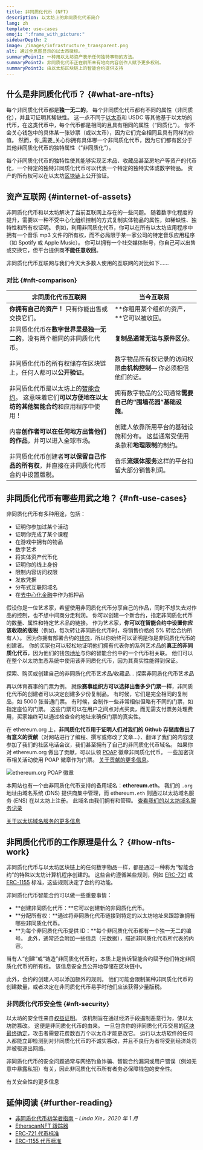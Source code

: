 ```yaml
---
title: 非同质化代币 (NFT)
description: 以太坊上的非同质化代币简介
lang: zh
template: use-cases
emoji: ":frame_with_picture:"
sidebarDepth: 2
image: /images/infrastructure_transparent.png
alt: 通过全息图显示的以太币徽标。
summaryPoint1: 一种用以太坊资产表示任何独特事物的方法。
summaryPoint2: 非同质化代币正在前所未有地向内容创作人赋予更多权利。
summaryPoint3: 由以太坊区块链上的智能合约提供支持
---
```


## 什么是非同质化代币？ {#what-are-nfts}

每个非同质化代币都是**独一无二的**。 每个非同质化代币都有不同的属性（非同质化），并且可证明其稀缺性。 这一点不同于[以太币](/glossary/#ether)和 USDC 等其他基于以太坊的代币，在这类代币中，每个代币都是相同的且具有相同的属性（“同质化”）。 你不会关心钱包中的具体某一张钞票（或以太币），因为它们完全相同且具有同样的价值。 然而，你_需要_关心你拥有具体哪一个非同质化代币，因为它们都有区分于其他非同质化代币的独特属性（“非同质化”）。

每个非同质化代币的独特性使其能够实现艺术品、收藏品甚至房地产等资产的代币化，一个特定的独特非同质化代币可以代表一个特定的独特实体或数字物品。 资产的所有权可以在以太坊[区块链](/glossary/#blockchain)上公开验证。

<YouTube id="Xdkkux6OxfM" />

## 资产互联网 {#internet-of-assets}

非同质化代币和以太坊解决了当前互联网上存在的一些问题。 随着数字化程度的提升，需要以一种不受中心化组织控制的方式复制实体物品的属性，如稀缺性、独特性和所有权证明。 例如，利用非同质化代币，你可以在所有以太坊应用程序中拥有一个音乐 mp3 文件的所有权，而不必局限于某一家公司的特定音乐应用程序（如 Spotify 或 Apple Music）。 你可以拥有一个社交媒体账号，你自己可以出售或交换它，但平台提供商**不能任意收回**。

非同质化代币互联网与我们今天大多数人使用的互联网的对比如下……

### 对比 {#nft-comparison}

| 非同质化代币互联网                                                                          | 当今互联网                                     |
| ---------------------------------------------------------------------------------- | ----------------------------------------- |
| **你拥有自己的资产！** 只有你能出售或交换它们。                                                         | **你租用某个组织的资产，**它可以被收回。                    |
| 非同质化代币在**数字世界里是独一无二的**，没有两个相同的非同质化代币。                                              | **复制品通常无法与原件区分**。                         |
| 非同质化代币的所有权储存在区块链上，任何人都可以**公开验证**。                                                  | 数字物品所有权记录的访问权限**由机构控制**— 你必须相信他们的话。       |
| 非同质化代币是以太坊上的[智能合约](/glossary/#smart-contract)。 这意味着它们**可以方便地在以太坊的其他智能合约**和应用程序中使用！ | 拥有数字物品的公司通常**需要自己的“围墙花园”基础设施**。           |
| 内容**创作者可以在任何地方出售他们的作品**，并可以进入全球市场。                                                 | 创建人依靠所用平台的基础设施和分布。 这些通常受使用条款和**地理限制**的制约。 |
| 非同质化代币创建者**可以保留自己作品的所有权**，并直接在非同质化代币合约中设置版税。                                       | 音乐**流媒体服务**这样的平台扣留大部分销售利润。                |

## 非同质化代币有哪些用武之地？ {#nft-use-cases}

非同质化代币有多种用途，包括：

- 证明你参加过某个活动
- 证明你完成了某个课程
- 在游戏中拥有的物品
- 数字艺术
- 将实体资产代币化
- 证明你的线上身份
- 限制内容访问权限
- 发放凭据
- 分布式互联网域名
- 在[去中心化金融](/glossary/#defi)中作为抵押品

假设你是一位艺术家，希望使用非同质化代币分享自己的作品，同时不想失去对作品的控制，也不想中间商分走利润。 你可以创建一个新合约，指定非同质化代币的数量、属性和特定艺术品的链接。 作为艺术家，**你可以在智能合约中设置你应该收取的版税**（例如，每次转让非同质化代币时，将销售价格的 5% 转给合约所有人）。 因为你拥有部署合约的[钱包](/glossary/#wallet)，所以你始终可以证明是你是非同质化代币的创建者。 你的买家也可以轻松地证明他们拥有代表你的系列艺术品的**真正的非同质化代币**，因为他们的钱包[地址](/glossary/#address)与你的智能合约中的一个代币相关联。 他们可以在整个以太坊生态系统中使用该非同质化代币，因为其真实性能得到保证。

<Alert className="justify-between mt-8">
  <AlertEmoji text=":eyes:"/>
  <AlertContent>探索、购买或创建自己的非同质化代币艺术品/收藏品...</AlertContent>
  <ButtonLink href="/dapps/?category=collectibles#explore">
    探索非同质化代币艺术品
  </ButtonLink>
</Alert>

再以体育赛事的门票为例。 就像**赛事组织方可以选择出售多少门票一样**，非同质化代币的创建者可以决定创建多少份复制品。 有时候，它们是完全相同的复制品，如 5000 张普通门票。 有时候，会制作一些非常相似但略有不同的门票，如指定座位的门票。 这些门票可以在用户之间点对点买卖，而无需支付票务处理费用，买家始终可以通过检查合约地址来确保门票的真实性。

在 ethereum.org 上，**非同质化代币用于证明人们对我们的 Github 存储库做出了有意义的贡献**（对网站进行了编程、撰写或修改了文章...）、翻译了我们的内容或参加了我们的社区电话会议，我们甚至拥有了自己的非同质化代币域名。 如果你对 ethereum.org 做出了贡献，可以认领 [POAP](/glossary/#poap) 徽章非同质化代币。 一些加密货币相关活动使用 POAP 徽章作为门票。 [关于贡献的更多信息](/contributing/#poap)。

![ethereum.org POAP 徽章](./poap.png)

本网站也有一个由非同质化代币支持的备用域名：**ethereum.eth**。 我们的 `.org` 地址由域名系统 (DNS) 提供商集中管理，而 ethereum`.eth` 则通过以太坊域名服务 (ENS) 在以太坊上注册。 此域名由我们拥有和管理。 [查看我们的以太坊域名服务记录](https://app.ens.domains/name/ethereum.eth)

[关于以太坊域名服务的更多信息](https://app.ens.domains)

<Divider />

## 非同质化代币的工作原理是什么？ {#how-nfts-work}

非同质化代币与以太坊区块链上的任何数字物品一样，都是通过一种称为“智能合约”的特殊以太坊计算机程序创建的。 这些合约遵循某些规则，例如 [ERC-721](/glossary/#erc-721) 或 [ERC-1155](/glossary/#erc-1155) 标准，这些规则决定了合约的功能。

非同质化代币智能合约可以做一些重要事情：

- **创建非同质化代币：**它可以创建新的非同质化代币。
- **分配所有权：**通过将非同质化代币链接到特定的以太坊地址来跟踪谁拥有哪些非同质化代币。
- **为每个非同质化代币提供 ID：**每个非同质化代币都有一个独一无二的编号。 此外，通常还会附加一些信息（元数据），描述非同质化代币所代表的内容。

当有人“创建”或“铸造”非同质化代币时，本质上是告诉智能合约赋予他们特定非同质化代币的所有权。 该信息安全且公开地存储在区块链中。

此外，合约的创建人可以添加额外的规则。 他们可能会限制某种非同质化代币的创建数量，或者决定在非同质化代币易手时他们应该获得少量版税。

### 非同质化代币安全性 {#nft-security}

以太坊的安全性来自[权益证明](/glossary/#pos)。 该机制旨在通过经济手段遏制恶意行为，使以太坊防篡改。 这便是非同质化代币的由来。 一旦包含你的非同质化代币交易的[区块](/glossary/#block)[最终确定](/glossary/#finality)，攻击者需要花费数百万个以太币才能更改它。 运行以太坊软件的任何人都能立即检测到对非同质化代币的不诚实篡改，并且不良行为者将受到经济处罚并被驱逐出网络。

非同质化代币的安全问题通常与网络钓鱼诈骗、智能合约漏洞或用户错误（例如无意中暴露私钥）有关，因此非同质化代币所有者务必保障钱包的安全性。

<ButtonLink href="/security/">
  有关安全性的更多信息
</ButtonLink>

## 延伸阅读 {#further-reading}

- [非同质化代币初学者指南](https://linda.mirror.xyz/df649d61efb92c910464a4e74ae213c4cab150b9cbcc4b7fb6090fc77881a95d) – _Linda Xie，2020 年 1 月_
- [EtherscanNFT 跟踪器](https://etherscan.io/nft-top-contracts)
- [ERC-721 代币标准](/developers/docs/standards/tokens/erc-721/)
- [ERC-1155 代币标准](/developers/docs/standards/tokens/erc-1155/)

<Divider />

<QuizWidget quizKey="nfts" />
